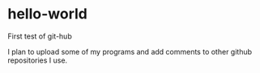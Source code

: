 # hello-world
First test of git-hub

I plan to upload some of my programs and add comments to other github repositories I use.
